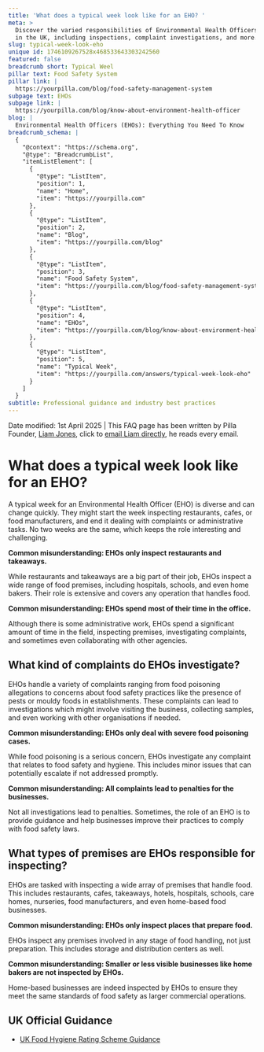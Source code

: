 ```yaml
---
title: 'What does a typical week look like for an EHO? '
meta: >
  Discover the varied responsibilities of Environmental Health Officers (EHOs)
  in the UK, including inspections, complaint investigations, and more.
slug: typical-week-look-eho
unique id: 1746109267528x468533643303242560
featured: false
breadcrumb short: Typical Weel
pillar text: Food Safety System
pillar link: |
  https://yourpilla.com/blog/food-safety-management-system
subpage text: EHOs
subpage link: |
  https://yourpilla.com/blog/know-about-environment-health-officer
blog: |
  Environmental Health Officers (EHOs): Everything You Need To Know
breadcrumb_schema: |
  {
    "@context": "https://schema.org",
    "@type": "BreadcrumbList",
    "itemListElement": [
      {
        "@type": "ListItem",
        "position": 1,
        "name": "Home",
        "item": "https://yourpilla.com"
      },
      {
        "@type": "ListItem",
        "position": 2,
        "name": "Blog",
        "item": "https://yourpilla.com/blog"
      },
      {
        "@type": "ListItem",
        "position": 3,
        "name": "Food Safety System",
        "item": "https://yourpilla.com/blog/food-safety-management-system"
      },
      {
        "@type": "ListItem",
        "position": 4,
        "name": "EHOs",
        "item": "https://yourpilla.com/blog/know-about-environment-health-officer"
      },
      {
        "@type": "ListItem",
        "position": 5,
        "name": "Typical Week",
        "item": "https://yourpilla.com/answers/typical-week-look-eho"
      }
    ]
  }
subtitle: Professional guidance and industry best practices
---
```


Date modified: 1st April 2025 | This FAQ page has been written by Pilla Founder, [Liam Jones](https://yourpilla.com/profile/liam-jones), click to [email Liam directly](https://mailto:liam@yourpilla.com), he reads every email.

# What does a typical week look like for an EHO?

A typical week for an Environmental Health Officer (EHO) is diverse and can change quickly. They might start the week inspecting restaurants, cafes, or food manufacturers, and end it dealing with complaints or administrative tasks. No two weeks are the same, which keeps the role interesting and challenging.

**Common misunderstanding: EHOs only inspect restaurants and takeaways.**

While restaurants and takeaways are a big part of their job, EHOs inspect a wide range of food premises, including hospitals, schools, and even home bakers. Their role is extensive and covers any operation that handles food.

**Common misunderstanding: EHOs spend most of their time in the office.**

Although there is some administrative work, EHOs spend a significant amount of time in the field, inspecting premises, investigating complaints, and sometimes even collaborating with other agencies.

## What kind of complaints do EHOs investigate?

EHOs handle a variety of complaints ranging from food poisoning allegations to concerns about food safety practices like the presence of pests or mouldy foods in establishments. These complaints can lead to investigations which might involve visiting the business, collecting samples, and even working with other organisations if needed.

**Common misunderstanding: EHOs only deal with severe food poisoning cases.**

While food poisoning is a serious concern, EHOs investigate any complaint that relates to food safety and hygiene. This includes minor issues that can potentially escalate if not addressed promptly.

**Common misunderstanding: All complaints lead to penalties for the businesses.**

Not all investigations lead to penalties. Sometimes, the role of an EHO is to provide guidance and help businesses improve their practices to comply with food safety laws.

## What types of premises are EHOs responsible for inspecting?

EHOs are tasked with inspecting a wide array of premises that handle food. This includes restaurants, cafes, takeaways, hotels, hospitals, schools, care homes, nurseries, food manufacturers, and even home-based food businesses.

**Common misunderstanding: EHOs only inspect places that prepare food.**

EHOs inspect any premises involved in any stage of food handling, not just preparation. This includes storage and distribution centers as well.

**Common misunderstanding: Smaller or less visible businesses like home bakers are not inspected by EHOs.**

Home-based businesses are indeed inspected by EHOs to ensure they meet the same standards of food safety as larger commercial operations.

## UK Official Guidance

-   [UK Food Hygiene Rating Scheme Guidance](https://www.food.gov.uk/safety-hygiene/food-hygiene-rating-scheme)
